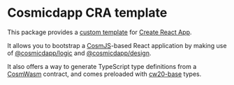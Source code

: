 # Cosmicdapp CRA template

This package provides a [custom template](https://create-react-app.dev/docs/custom-templates) for [Create React App](https://create-react-app.dev).

It allows you to bootstrap a [CosmJS](https://github.com/cosmos/cosmjs)-based React application by making use of [@cosmicdapp/logic](https://www.npmjs.com/package/@cosmicdapp/logic) and [@cosmicdapp/design](https://www.npmjs.com/package/@cosmicdapp/design).

It also offers a way to generate TypeScript type definitions from a [CosmWasm](https://cosmwasm.com) contract, and comes preloaded with [cw20-base](https://github.com/CosmWasm/cosmwasm-plus/tree/master/contracts/cw20-base) types.
